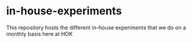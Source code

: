 # in-house-experiments
This repository hosts the different in-house experiments that we do on a monthly basis here at HOK

